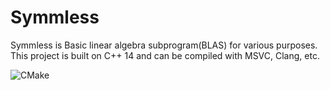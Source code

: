 # Symmless

Symmless is Basic linear algebra subprogram(BLAS) for various purposes. This project is built on C++ 14 and can be compiled with MSVC, Clang, etc.

![CMake](https://github.com/DveloperY0115/Symmless/workflows/CMake/badge.svg)
